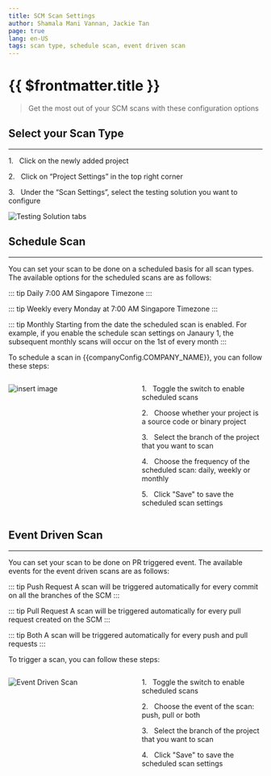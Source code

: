 ```yaml
---
title: SCM Scan Settings
author: Shamala Mani Vannan, Jackie Tan
page: true
lang: en-US
tags: scan type, schedule scan, event driven scan
---
```


<script setup>
import { companyConfig } from '../../../config/companyConfig.js'
</script>

<ClientOnly>

# {{ $frontmatter.title }}

> Get the most out of your SCM scans with these configuration options

## Select your Scan Type

<hr class="thick" />

1.&nbsp;&nbsp;&nbsp;Click on the newly added project

2.&nbsp;&nbsp;&nbsp;Click on “Project Settings” in the top right corner

3.&nbsp;&nbsp;&nbsp;Under the “Scan Settings”, select the testing solution you want to configure

![Testing Solution tabs](/images/Trigger-Scan/SCM-Scan-Settings-1.png)

## Schedule Scan

<hr class="thick" />

You can set your scan to be done on a scheduled basis for all scan types. The available options for the scheduled scans are as follows:

::: tip Daily
7:00 AM Singapore Timezone
:::

::: tip Weekly
every Monday at 7:00 AM Singapore Timezone
:::

::: tip Monthly
Starting from the date the scheduled scan is enabled. For example, if you enable the schedule scan settings on Janaury 1, the subsequent monthly scans will occur on the 1st of every month
:::

To schedule a scan in {{companyConfig.COMPANY_NAME}}, you can follow these steps:

<div style="display: flex;">
<div style="flex: 1;margin-right:5px;">

![insert image](/images/Trigger-Scan/SCM-Scan-Settings-2.png)

</div>
<div style="flex: 1; margin-left:20px;">

1.&nbsp;&nbsp;&nbsp;Toggle the switch to enable scheduled scans

2.&nbsp;&nbsp;&nbsp;Choose whether your project is a source code or binary project

3.&nbsp;&nbsp;&nbsp;Select the branch of the project that you want to scan

4.&nbsp;&nbsp;&nbsp;Choose the frequency of the scheduled scan: daily, weekly or monthly

5.&nbsp;&nbsp;&nbsp;Click "Save" to save the scheduled scan settings

</div>
</div>

## Event Driven Scan

<hr class="thick" />

You can set your scan to be done on PR triggered event. The available events for the event driven scans are as follows:

::: tip Push Request
A scan will be triggered automatically for every commit on all the branches of the SCM
:::

::: tip Pull Request
A scan will be triggered automatically for every pull request created on the SCM
:::

::: tip Both
A scan will be triggered automatically for every push and pull requests
:::

To trigger a scan, you can follow these steps:

<div style="display: flex;">
<div style="flex: 1;margin-right:5px;">

![Event Driven Scan](/images/Trigger-Scan/SCM-Scan-Settings-3.png)

</div>
<div style="flex: 1; margin-left:20px;">

1.&nbsp;&nbsp;&nbsp;Toggle the switch to enable scheduled scans

2.&nbsp;&nbsp;&nbsp;Choose the event of the scan: push, pull or both

3.&nbsp;&nbsp;&nbsp;Select the branch of the project that you want to scan

4.&nbsp;&nbsp;&nbsp;Click "Save" to save the scheduled scan settings

</div>
</div>

</ClientOnly>
